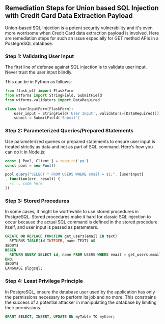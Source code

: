 

## Remediation Steps for Union based SQL Injection with Credit Card Data Extraction Payload

Union-based SQL Injection is a potent security vulnerability and it's even more worrisome when Credit Card data extraction payload is involved. Here are remediation steps for such an issue especially for GET method APIs in a PostegreSQL database.

### Step 1: Validating User Input

The first line of defense against SQL injection is to validate user input. Never trust the user input blindly. 

This can be in Python as follows:

```python
from flask_wtf import FlaskForm
from wtforms import StringField, SubmitField
from wtforms.validators import DataRequired

class UserInputForm(FlaskForm):
    user_input = StringField('User Input', validators=[DataRequired()])
    submit = SubmitField('Submit')
```

### Step 2: Parameterized Queries/Prepared Statements

Use parameterized queries or prepared statements to ensure user input is treated strictly as data and not as part of SQL command. Here's how you can do it in Node.js:

```javascript
const { Pool, Client } = require('pg')
const pool = new Pool()

pool.query("SELECT * FROM USERS WHERE email = $1;", [userInput]
, function(err, result) {
  //... code here
})
```

### Step 3: Stored Procedures

In some cases, it might be worthwhile to use stored procedures in PostgreSQL. Stored procedures make it hard for classic SQL injection to occur because the actual SQL command is defined in the stored procedure itself, and user input is passed as parameters.

```sql
CREATE OR REPLACE FUNCTION get_users(email IN text)
  RETURNS TABLE(id INTEGER, name TEXT) AS
$BODY$
BEGIN
  RETURN QUERY SELECT id, name FROM USERS WHERE email = get_users.email;
END;
$BODY$
LANGUAGE plpgsql;
```

### Step 4: Least Privilege Principle

In PostgreSQL, ensure the database user used by the application has only the permissions necessary to perform its job and no more. This constrains the success of a potential attacker in manipulating the database by limiting their permissions.

```sql
GRANT SELECT, INSERT, UPDATE ON myTable TO myUser;
```